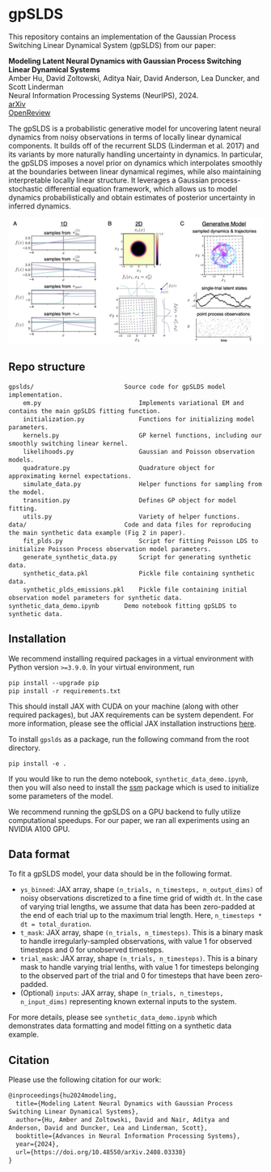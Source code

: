 # gpSLDS

This repository contains an implementation of the Gaussian Process Switching Linear Dynamical System (gpSLDS) from our paper:

**Modeling Latent Neural Dynamics with Gaussian Process Switching Linear Dynamical Systems**  
Amber Hu, David Zoltowski, Aditya Nair, David Anderson, Lea Duncker, and Scott Linderman\
Neural Information Processing Systems (NeurIPS), 2024.\
[arXiv](https://arxiv.org/abs/2408.03330)  
[OpenReview](https://openreview.net/forum?id=LX1lwP90kt&referrer=%5Bthe%20profile%20of%20Amber%20Hu%5D(%2Fprofile%3Fid%3D~Amber_Hu1))

The gpSLDS is a probabilistic generative model for uncovering latent neural dynamics from noisy observations in terms of locally linear dynamical components. It builds off of the recurrent SLDS (Linderman et al. 2017) and its variants by more naturally handling uncertainty in dynamics. In particular, the gpSLDS imposes a novel prior on dynamics which interpolates smoothly at the boundaries between linear dynamical regimes, while also maintaining interpretable locally linear structure. It leverages a Gaussian process-stochastic differential equation framework, which allows us to model dynamics probabilistically and obtain estimates of posterior uncertainty in inferred dynamics.

![](./figs/gpslds_fig1.png)

## Repo structure
```
gpslds/                         Source code for gpSLDS model implementation.
    em.py                           Implements variational EM and contains the main gpSLDS fitting function.
    initialization.py               Functions for initializing model parameters.
    kernels.py                      GP kernel functions, including our smoothly switching linear kernel.
    likelihoods.py                  Gaussian and Poisson observation models.
    quadrature.py                   Quadrature object for approximating kernel expectations.
    simulate_data.py                Helper functions for sampling from the model.
    transition.py                   Defines GP object for model fitting.
    utils.py                        Variety of helper functions.
data/                           Code and data files for reproducing the main synthetic data example (Fig 2 in paper).
    fit_plds.py                     Script for fitting Poisson LDS to initialize Poisson Process observation model parameters.
    generate_synthetic_data.py      Script for generating synthetic data.
    synthetic_data.pkl              Pickle file containing synthetic data.
    synthetic_plds_emissions.pkl    Pickle file containing initial observation model parameters for synthetic data.
synthetic_data_demo.ipynb       Demo notebook fitting gpSLDS to synthetic data.
```

## Installation
We recommend installing required packages in a virtual environment with Python version `>=3.9.0`. In your virtual environment, run
```
pip install --upgrade pip
pip install -r requirements.txt
```
This should install JAX with CUDA on your machine (along with other required packages), but JAX requirements can be system dependent. For more information, please see the official JAX installation instructions [here](https://github.com/jax-ml/jax#installation).

To install `gpslds` as a package, run the following command from the root directory.
```
pip install -e .
```
If you would like to run the demo notebook, `synthetic_data_demo.ipynb`, then you will also need to install the [ssm](https://github.com/lindermanlab/ssm) package which is used to initialize some parameters of the model.

We recommend running the gpSLDS on a GPU backend to fully utilize computational speedups. For our paper, we ran all experiments using an NVIDIA A100 GPU. 

## Data format
To fit a gpSLDS model, your data should be in the following format.
- `ys_binned`: JAX array, shape `(n_trials, n_timesteps, n_output_dims)` of noisy observations discretized to a fine time grid of width `dt`. In the case of varying trial lengths, we assume that data has been zero-padded at the end of each trial up to the maximum trial length. Here, `n_timesteps * dt = total_duration`.
- `t_mask`: JAX array, shape `(n_trials, n_timesteps)`. This is a binary mask to handle irregularly-sampled observations, with value 1 for observed timesteps and 0 for unobserved timesteps.
- `trial_mask`: JAX array, shape `(n_trials, n_timesteps)`. This is a binary mask to handle varying trial lenths, with value 1 for timesteps belonging to the observed part of the trial and 0 for timesteps that have been zero-padded. 
- (Optional) `inputs`: JAX array, shape `(n_trials, n_timesteps, n_input_dims)` representing known external inputs to the system.

For more details, please see `synthetic_data_demo.ipynb` which demonstrates data formatting and model fitting on a synthetic data example.

## Citation
Please use the following citation for our work:
```
@inproceedings{hu2024modeling,
  title={Modeling Latent Neural Dynamics with Gaussian Process Switching Linear Dynamical Systems},
  author={Hu, Amber and Zoltowski, David and Nair, Aditya and Anderson, David and Duncker, Lea and Linderman, Scott},
  booktitle={Advances in Neural Information Processing Systems},
  year={2024},
  url={https://doi.org/10.48550/arXiv.2408.03330}
}
```
